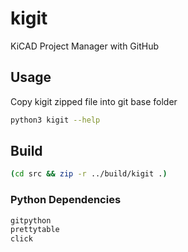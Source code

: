 # kigit
KiCAD Project Manager with GitHub

## Usage
Copy kigit zipped file into git base folder
```bash
python3 kigit --help
```

## Build
```bash
(cd src && zip -r ../build/kigit .)
```

### Python Dependencies
```markdown
gitpython
prettytable
click
```
